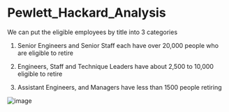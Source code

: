 # Pewlett_Hackard_Analysis










 We can put the eligible employees by title into 3 categories
  1) Senior Engineers and Senior Staff
        each have over 20,000 people who are eligible to retire
        
  2) Engineers, Staff and Technique Leaders 
    have about 2,500 to 10,000 eligible to retire
        
   3) Assistant Engineers, and Managers
      have less than 1500 people retiring
        
![image](https://user-images.githubusercontent.com/68198233/152655870-8eb89f88-c84d-4aec-a96e-d05ddc840aa9.png)
